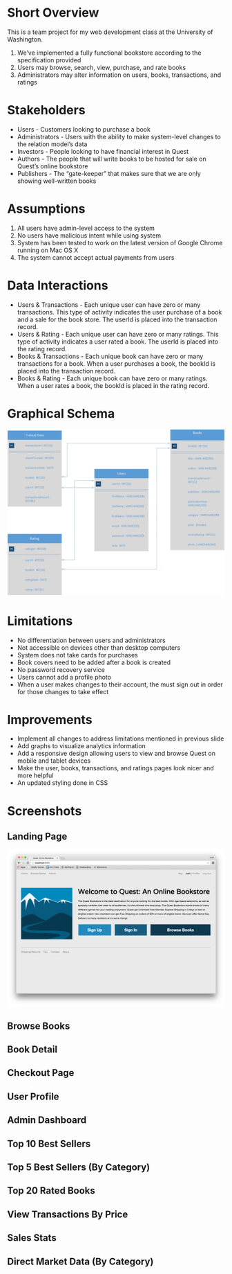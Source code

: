 # Short Overview
This is a team project for my web development class at the University of Washington.

1. We’ve implemented a fully functional bookstore according to the specification provided
2. Users may browse, search, view, purchase, and rate books
3. Administrators may alter information on users, books, transactions, and ratings

# Stakeholders
* Users - Customers looking to purchase a book
* Administrators - Users with the ability to make system-level changes to the relation model’s data
* Investors - People looking to have financial interest in Quest
* Authors - The people that will write books to be hosted for sale on Quest’s online bookstore
* Publishers - The “gate-keeper” that makes sure that we are only showing well-written books

# Assumptions
1. All users have admin-level access to the system
2. No users have malicious intent while using system
3. System has been tested to work on the latest version of Google Chrome running on Mac OS X
4. The system cannot accept actual payments from users

# Data Interactions
* Users & Transactions - Each unique user can have zero or many transactions. This type of activity indicates the user purchase of a book and a sale for the book store. The userId is placed into the transaction record.
* Users & Rating - Each unique user can have zero or many ratings. This type of activity indicates a user rated a book. The userId is placed into the rating record.
* Books & Transactions - Each unique book can have zero or many transactions for a book. When a user purchases a book, the bookId is placed into the transaction record.
* Books & Rating - Each unique book can have zero or many ratings. When a user rates a book, the bookId is placed in the rating record.

# Graphical Schema
![Graphical Schema](https://raw.githubusercontent.com/brunnerjosh/book-store/master/images/schema.png)

# Limitations
* No differentiation between users and administrators
* Not accessible on devices other than desktop computers
* System does not take cards for purchases
* Book covers need to be added after a book is created
* No password recovery service
* Users cannot add a profile photo
* When a user makes changes to their account, the must sign out in order for those changes to take effect

# Improvements
* Implement all changes to address limitations mentioned in previous slide
* Add graphs to visualize analytics information
* Add a responsive design allowing users to view and browse Quest on mobile and tablet devices
* Make the user, books, transactions, and ratings pages look nicer and more helpful
* An updated styling done in CSS

# Screenshots
## Landing Page
![Landing Page](https://raw.githubusercontent.com/brunnerjosh/book-store/master/images/welcome.png)
## Browse Books
## Book Detail
## Checkout Page
## User Profile
## Admin Dashboard
## Top 10 Best Sellers
## Top 5 Best Sellers (By Category)
## Top 20 Rated Books
## View Transactions By Price
## Sales Stats
## Direct Market Data (By Category)
